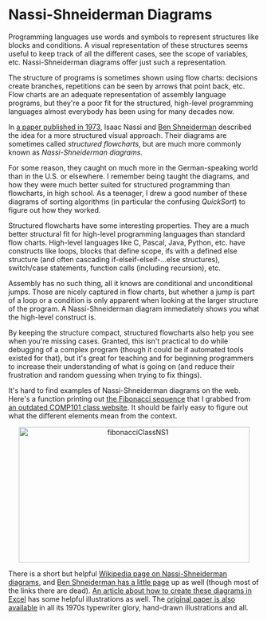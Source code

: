 # Nassi-Shneiderman Diagrams

Programming languages use words and symbols to represent structures like blocks and conditions. A visual representation of these structures seems useful to keep track of all the different cases, see the scope of variables, etc. Nassi-Shneiderman diagrams offer just such a representation.

The structure of programs is sometimes shown using flow charts: decisions create branches, repetitions can be seen by arrows that point back, etc. Flow charts are an adequate representation of assembly language programs, but they're a poor fit for the structured, high-level programming languages almost everybody has been using for many decades now.

In <a href="http://www.cs.umd.edu/hcil/members/bshneiderman/nsd/1973.pdf">a paper published in 1973</a>, Isaac Nassi and <a href="/influences/ben-shneiderman">Ben Shneiderman</a> described the idea for a more structured visual approach. Their diagrams are sometimes called <em>structured flowcharts</em>, but are much more commonly known as <em>Nassi-Shneiderman diagrams.</em>

For some reason, they caught on much more in the German-speaking world than in the U.S. or elsewhere. I remember being taught the diagrams, and how they were much better suited for structured programming than flowcharts, in high school. As a teenager, I drew a good number of these diagrams of sorting algorithms (in particular the confusing <em>QuickSort</em>) to figure out how they worked.

Structured flowcharts have some interesting properties. They are a much better structural fit for high-level programming languages than standard flow charts. High-level languages like C, Pascal, Java, Python, etc. have constructs like loops, blocks that define scope, ifs with a defined else structure (and often cascading if-elseif-elseif-…else structures), switch/case statements, function calls (including recursion), etc.

Assembly has no such thing, all it knows are conditional and unconditional jumps. Those are nicely captured in flow charts, but whether a jump is part of a loop or a condition is only apparent when looking at the larger structure of the program. A Nassi-Shneiderman diagram immediately shows you what the high-level construct is.

By keeping the structure compact, structured flowcharts also help you see when you're missing cases. Granted, this isn't practical to do while debugging of a complex program (though it could be if automated tools existed for that), but it's great for teaching and for beginning programmers to increase their understanding of what is going on (and reduce their frustration and random guessing when trying to fix things).

It's hard to find examples of Nassi-Shneiderman diagrams on the web. Here's a function printing out <a href="https://en.wikipedia.org/wiki/Fibonacci_number">the Fibonacci sequence</a> that I grabbed from <a href="http://cgi.csc.liv.ac.uk/~frans/OldLectures/COMP101/week8/dowhileLoops.html">an outdated COMP101 class website</a>. It should be fairly easy to figure out what the different elements mean from the context.

<p align="center"><img class="aligncenter size-full wp-image-9491" src="https://media.eagereyes.org/wp-content/uploads/2016/08/fibonacciClassNS1.png" alt="fibonacciClassNS1" width="463" height="272" /></p>

There is a short but helpful <a href="https://en.wikipedia.org/wiki/Nassi–Shneiderman_diagram">Wikipedia page on Nassi-Shneiderman diagrams</a>, and <a href="http://www.cs.umd.edu/hcil/members/bshneiderman/nsd/">Ben Shneiderman has a little page</a> up as well (though most of the links there are dead). <a href="http://www.breezetree.com/articles/nassi-shneiderman-diagram.htm">An article about how to create these diagrams in Excel</a> has some helpful illustrations as well. The <a href="http://www.cs.umd.edu/hcil/members/bshneiderman/nsd/1973.pdf">original paper is also available</a> in all its 1970s typewriter glory, hand-drawn illustrations and all.
